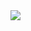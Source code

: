 <img src="https://capsule-render.vercel.app/api?type=wavw&color=020725&height=5&section=header&text=swjang&fontSize=20" />
